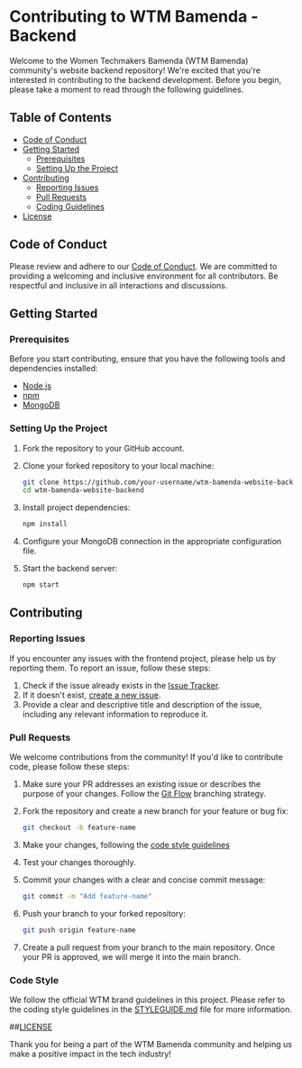 # Contributing to WTM Bamenda - Backend

Welcome to the Women Techmakers Bamenda (WTM Bamenda) community's website backend repository! We're excited that you're interested in contributing to the backend development. Before you begin, please take a moment to read through the following guidelines.

## Table of Contents
- [Code of Conduct](#code-of-conduct)
- [Getting Started](#getting-started)
  - [Prerequisites](#prerequisites)
  - [Setting Up the Project](#setting-up-the-project)
- [Contributing](#contributing)
  - [Reporting Issues](#reporting-issues)
  - [Pull Requests](#pull-requests)
  - [Coding Guidelines](#coding-guidelines)
- [License](#license)

## Code of Conduct

Please review and adhere to our [Code of Conduct](CODE_OF_CONDUCT.md). We are committed to providing a welcoming and inclusive environment for all contributors. Be respectful and inclusive in all interactions and discussions.

## Getting Started

### Prerequisites

Before you start contributing, ensure that you have the following tools and dependencies installed:

- [Node.js](https://nodejs.org/)
- [npm](https://www.npmjs.com/)
- [MongoDB](https://www.mongodb.com/)

### Setting Up the Project

1. Fork the repository to your GitHub account.
2. Clone your forked repository to your local machine:

   ```sh
   git clone https://github.com/your-username/wtm-bamenda-website-backend.git
   cd wtm-bamenda-website-backend

3. Install project dependencies:

   ```bash
   npm install

4. Configure your MongoDB connection in the appropriate configuration file.

5. Start the backend server:

   ```bash
   npm start

## Contributing

### Reporting Issues

If you encounter any issues with the frontend project, please help us by reporting them. To report an issue, follow these steps:

1. Check if the issue already exists in the [Issue Tracker](https://github.com/WTMBamenda/wtm-bamenda-website-backend/issues).
2. If it doesn't exist, [create a new issue](https://github.com/WTMBamenda/wtm-bamenda-website-backend/issues/new/choose).
3. Provide a clear and descriptive title and description of the issue, including any relevant information to reproduce it.

### Pull Requests

We welcome contributions from the community! If you'd like to contribute code, please follow these steps:

1. Make sure your PR addresses an existing issue or describes the purpose of your changes. Follow the [Git Flow](https://www.atlassian.com/git/tutorials/comparing-workflows/gitflow-workflow) branching strategy.
2. Fork the repository and create a new branch for your feature or bug fix:

   ```bash
   git checkout -b feature-name

3. Make your changes, following the [code style guidelines](STYLEGUIDE.md)
4. Test your changes thoroughly.
5. Commit your changes with a clear and concise commit message:

   ```bash
   git commit -m "Add feature-name"

6. Push your branch to your forked repository:

   ```bash
   git push origin feature-name

7. Create a pull request from your branch to the main repository. Once your PR is approved, we will merge it into the main branch.

### Code Style

We follow the official WTM brand guidelines in this project. Please refer to the coding style guidelines in the [STYLEGUIDE.md](STYLEGUIDE.md) file for more information.

##[LICENSE](https://github.com/WTMBamenda/wtm-bamenda-website-backend/blob/main/LICENSE)

Thank you for being a part of the WTM Bamenda community and helping us make a positive impact in the tech industry!

